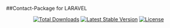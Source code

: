 ##Contact-Package for LARAVEL


<p align="center">
<a href="https://packagist.org/packages/laravel/framework"><img src="https://img.shields.io/github/issues/janaka531/contact-package.svg" alt="Total Downloads"></a>
<a href="https://packagist.org/packages/laravel/framework"><img src="https://img.shields.io/github/stars/janaka531/contact-package.svg" alt="Latest Stable Version"></a>
<a href="https://packagist.org/packages/laravel/framework"><img src="https://img.shields.io/github/forks/janaka531/contact-package.svg" alt="License"></a>
</p>

